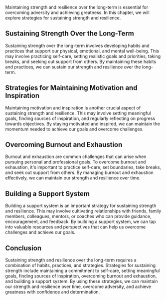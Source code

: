 
Maintaining strength and resilience over the long-term is essential for overcoming adversity and achieving greatness. In this chapter, we will explore strategies for sustaining strength and resilience.

Sustaining Strength Over the Long-Term
--------------------------------------

Sustaining strength over the long-term involves developing habits and practices that support our physical, emotional, and mental well-being. This may involve practicing self-care, setting realistic goals and priorities, taking breaks, and seeking out support from others. By maintaining these habits and practices, we can sustain our strength and resilience over the long-term.

Strategies for Maintaining Motivation and Inspiration
-----------------------------------------------------

Maintaining motivation and inspiration is another crucial aspect of sustaining strength and resilience. This may involve setting meaningful goals, finding sources of inspiration, and regularly reflecting on progress towards objectives. By staying motivated and inspired, we can maintain the momentum needed to achieve our goals and overcome challenges.

Overcoming Burnout and Exhaustion
---------------------------------

Burnout and exhaustion are common challenges that can arise when pursuing personal and professional goals. To overcome burnout and exhaustion, it's important to practice self-care, set boundaries, take breaks, and seek out support from others. By managing burnout and exhaustion effectively, we can maintain our strength and resilience over time.

Building a Support System
-------------------------

Building a support system is an important strategy for sustaining strength and resilience. This may involve cultivating relationships with friends, family members, colleagues, mentors, or coaches who can provide guidance, encouragement, and feedback. By building a support system, we can tap into valuable resources and perspectives that can help us overcome challenges and achieve our goals.

Conclusion
----------

Sustaining strength and resilience over the long-term requires a combination of habits, practices, and strategies. Strategies for sustaining strength include maintaining a commitment to self-care, setting meaningful goals, finding sources of inspiration, overcoming burnout and exhaustion, and building a support system. By using these strategies, we can maintain our strength and resilience over time, overcome adversity, and achieve greatness with confidence and determination.
